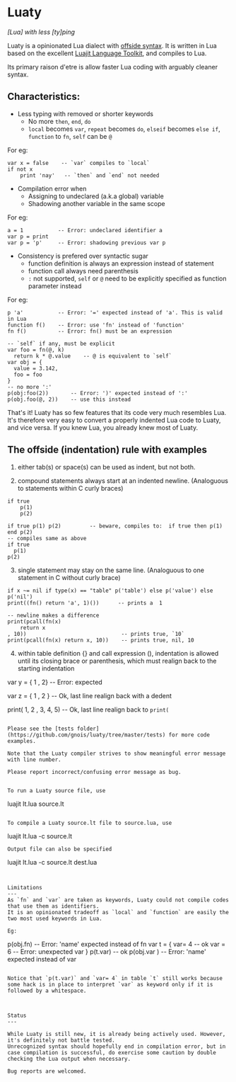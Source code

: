 Luaty
===

*[Lua] with less [ty]ping*

Luaty is a opinionated Lua dialect with [offside syntax](https://en.wikipedia.org/wiki/Off-side_rule). It is written in Lua based on the excellent [Luajit Language Toolkit](https://github.com/franko/luajit-lang-toolkit), and compiles to Lua. 

Its primary raison d'etre is allow faster Lua coding with arguably cleaner syntax. 


Characteristics:
---
- Less typing with removed or shorter keywords
  * No more `then`, `end`, `do`
  * `local` becomes `var`, `repeat` becomes `do`, `elseif` becomes `else if`, `function` to `fn`, `self` can be `@`

For eg:
```
var x = false    -- `var` compiles to `local` 
if not x
	print 'nay'   -- `then` and `end` not needed

```

- Compilation error when
  * Assigning to undeclared (a.k.a global) variable
  * Shadowing another variable in the same scope

For eg:
```
a = 1           -- Error: undeclared identifier a
var p = print
var p = 'p'     -- Error: shadowing previous var p

```

- Consistency is prefered over syntactic sugar
  * function definition is always an expression instead of statement
  * function call always need parenthesis
  * `:` not supported, `self` or `@` need to be explicitly specified as function parameter instead

For eg:
```
p 'a'           -- Error: '=' expected instead of 'a'. This is valid in Lua
function f()    -- Error: use 'fn' instead of 'function'
fn f()          -- Error: fn() must be an expression

-- `self` if any, must be explicit
var foo = fn(@, k)
  return k * @.value    -- @ is equivalent to `self`
var obj = { 
  value = 3.142,
  foo = foo 
}
-- no more ':'
p(obj:foo(2))       -- Error: ')' expected instead of ':'
p(obj.foo(@, 2))    -- use this instead

```

That's it! 
Luaty has so few features that its code very much resembles Lua. It's therefore very easy to convert a properly indented Lua code to Luaty, and vice versa. If you knew Lua, you already knew most of Luaty.


The offside (indentation) rule with examples
---
1. either tab(s) or space(s) can be used as indent, but not both. 

2. compound statements always start at an indented newline. (Analoguous to statements within C curly braces)

```
if true
	p(1)
	p(2)

if true p(1) p(2)         -- beware, compiles to:  if true then p(1) end p(2)
-- compiles same as above
if true
  p(1)
p(2)

```

3. single statement may stay on the same line. (Analoguous to one statement in C without curly brace)

```
if x ~= nil if type(x) == "table" p('table') else p('value') else p('nil')
print((fn() return 'a', 1)())      -- prints a  1

-- newline makes a difference
print(pcall(fn(x) 
	return x
, 10))                              -- prints true, `10`
print(pcall(fn(x) return x, 10))    -- prints true, nil, 10

```

4. within table definition {} and call expression (), indentation is allowed until its closing brace or parenthesis, which must realign back to the starting indentation

var y = { 1
	, 
	2}         -- Error: <dedent> expected

var z = { 1
	,
	2
}             -- Ok, last line realign back with a dedent

print(
	1,
	2
	, 3,
4, 5)         -- Ok, last line realign back to `print(`

```

Please see the [tests folder](https://github.com/gnois/luaty/tree/master/tests) for more code examples.

Note that the Luaty compiler strives to show meaningful error message with line number. 

Please report incorrect/confusing error message as bug.


To run a Luaty source file, use
```
luajit lt.lua source.lt
```

To compile a Luaty source.lt file to source.lua, use
```
luajit lt.lua -c source.lt
```
Output file can also be specified
```
luajit lt.lua -c source.lt dest.lua
```


Limitations
---
As `fn` and `var` are taken as keywords, Luaty could not compile codes that use them as identifiers.
It is an opinionated tradeoff as `local` and `function` are easily the two most used keywords in Lua. 

Eg:
```
p(obj.fn)     -- Error: 'name' expected instead of fn
var t = {
   var= 4     -- ok
   var = 6    -- Error: unexpected var
}
p(t.var)      -- ok
p(obj.var )   -- Error: 'name' expected instead of var

```

Notice that `p(t.var)` and `var= 4` in table `t` still works because some hack is in place to interpret `var` as keyword only if it is followed by a whitespace.



Status
---

While Luaty is still new, it is already being actively used. However, it's definitely not battle tested.
Unrecognized syntax should hopefully end in compilation error, but in case compilation is successful, do exercise some caution by double checking the Lua output when necessary.

Bug reports are welcomed.



